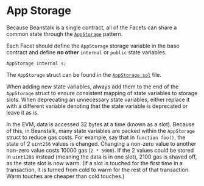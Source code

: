 # App Storage

Because Beanstalk is a single contract, all of the Facets can share a common state through the [`AppStorage`](https://dev.to/mudgen/appstorage-pattern-for-state-variables-in-solidity-3lki) pattern.

Each Facet should define the `AppStorage` storage variable in the base contract and define **no other** `internal` or `public` state variables.

```solidity
AppStorage internal s;
```

The `AppStorage` struct can be found in the [`AppStorage.sol`](https://github.com/BeanstalkFarms/Beanstalk/blob/master/protocol/contracts/farm/AppStorage.sol) file.

When adding new state variables, always add them to the end of the `AppStorage` struct to ensure consistent mapping of state variables to storage slots. When deprecating an unnecessary state variables, either replace it with a different variable denoting that the state variable is deprecated or leave it as is.

In the EVM, data is accessed 32 bytes at a time (known as a slot). Because of this, in Beanstalk, many state variables are packed within the `AppStorage` struct to reduce gas costs. For example, say that in `function foo()`, the state of 2 `uint256` values is changed. Changing a non-zero value to another non-zero value costs 10000 gas (`2 * 5000`). If the 2 values could be stored in `uint128`s instead (meaning the data is in one slot), 2100 gas is shaved off, as the state slot is now warm. (If a slot is touched for the first time in a transaction, it is turned from cold to warm for the rest of that transaction. Warm touches are cheaper than cold touches.)
